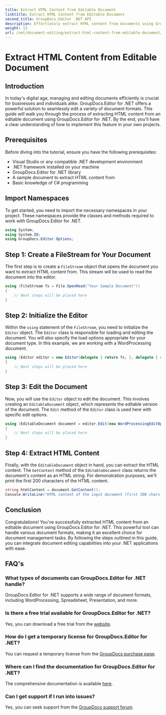 ```yaml
---
title: Extract HTML Content from Editable Document
linktitle: Extract HTML Content from Editable Document
second_title: GroupDocs.Editor .NET API
description: Effortlessly extract HTML content from documents using GroupDocs.Editor for .NET. Follow our detailed guide for seamless integration and document management.
weight: 12
url: /net/document-editing/extract-html-content-from-editable-document/
---
```


# Extract HTML Content from Editable Document

## Introduction
In today's digital age, managing and editing documents efficiently is crucial for businesses and individuals alike. GroupDocs.Editor for .NET offers a powerful solution to seamlessly edit a variety of document formats. This guide will walk you through the process of extracting HTML content from an editable document using GroupDocs.Editor for .NET. By the end, you'll have a clear understanding of how to implement this feature in your own projects.
## Prerequisites
Before diving into the tutorial, ensure you have the following prerequisites:
- Visual Studio or any compatible .NET development environment
- .NET framework installed on your machine
- GroupDocs.Editor for .NET library
- A sample document to extract HTML content from
- Basic knowledge of C# programming
## Import Namespaces
To get started, you need to import the necessary namespaces in your project. These namespaces provide the classes and methods required to work with GroupDocs.Editor for .NET.
```csharp
using System;
using System.IO;
using GroupDocs.Editor.Options;
```
## Step 1: Create a FileStream for Your Document
The first step is to create a `FileStream` object that opens the document you want to extract HTML content from. This stream will be used to read the document into the editor.
```csharp
using (FileStream fs = File.OpenRead("Your Sample Document"))
{
    // Next steps will be placed here
}
```
## Step 2: Initialize the Editor
Within the `using` statement of the `FileStream`, you need to initialize the `Editor` object. The `Editor` class is responsible for loading and editing the document. You will also specify the load options appropriate for your document type. In this example, we are working with a WordProcessing document.
```csharp
using (Editor editor = new Editor(delegate { return fs; }, delegate { return new WordProcessingLoadOptions(); }))
{
    // Next steps will be placed here
}
```
## Step 3: Edit the Document
Now, you will use the `Editor` object to edit the document. This involves creating an `EditableDocument` object, which represents the editable version of the document. The `Edit` method of the `Editor` class is used here with specific edit options.
```csharp
using (EditableDocument document = editor.Edit(new WordProcessingEditOptions()))
{
    // Next steps will be placed here
}
```
## Step 4: Extract HTML Content
Finally, with the `EditableDocument` object in hand, you can extract the HTML content. The `GetContent` method of the `EditableDocument` class returns the document's content as an HTML string. For demonstration purposes, we'll print the first 200 characters of the HTML content.
```csharp
string htmlContent = document.GetContent();
Console.WriteLine("HTML content of the input document (first 200 chars): {0}", htmlContent.Substring(0, 200));
```

## Conclusion
Congratulations! You've successfully extracted HTML content from an editable document using GroupDocs.Editor for .NET. This powerful tool can handle various document formats, making it an excellent choice for document management tasks. By following the steps outlined in this guide, you can integrate document editing capabilities into your .NET applications with ease.
## FAQ's
### What types of documents can GroupDocs.Editor for .NET handle?
GroupDocs.Editor for .NET supports a wide range of document formats, including WordProcessing, Spreadsheet, Presentation, and more.
### Is there a free trial available for GroupDocs.Editor for .NET?
Yes, you can download a free trial from the [website](https://releases.groupdocs.com/).
### How do I get a temporary license for GroupDocs.Editor for .NET?
You can request a temporary license from the [GroupDocs purchase page](https://purchase.groupdocs.com/temporary-license/).
### Where can I find the documentation for GroupDocs.Editor for .NET?
The comprehensive documentation is available [here](https://tutorials.groupdocs.com/editor/net/).
### Can I get support if I run into issues?
Yes, you can seek support from the [GroupDocs support forum](https://forum.groupdocs.com/c/editor/20).
